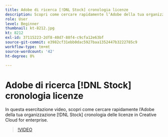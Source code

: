 ```yaml
---
title: Adobe di ricerca [!DNL Stock] cronologia licenze
description: Scopri come cercare rapidamente l’Adobe della tua organizzazione [!DNL Stock] cronologia delle licenze in Creative Cloud for enterprise
role: User
level: Beginner
thumbnail: kt-8212.jpg
kt: 8212
exl-id: 37115223-2df8-40d7-88f4-c9cfa12e63bf
source-git-commit: e3982cf31ebb0dac5927baa1352447b3222785c9
workflow-type: tm+mt
source-wordcount: '42'
ht-degree: 0%

---
```


# Adobe di ricerca [!DNL Stock] cronologia licenze

In questa esercitazione video, scopri come cercare rapidamente l’Adobe della tua organizzazione [!DNL Stock] cronologia delle licenze in Creative Cloud for enterprise.

>[!VIDEO](https://video.tv.adobe.com/v/335327?hidetitle=true)

